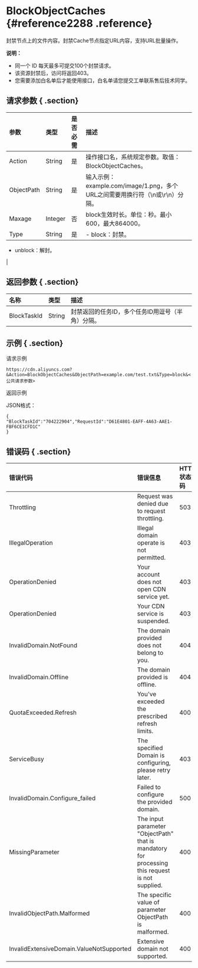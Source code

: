 # BlockObjectCaches {#reference2288 .reference}

封禁节点上的文件内容。封禁Cache节点指定URL内容，支持URL批量操作。

**说明：** 

-   同一个 ID 每天最多可提交100个封禁请求。
-   该资源封禁后，访问将返回403。
-   您需要添加白名单后才能使用接口，白名单请您提交工单联系售后技术同学。

## 请求参数 { .section}

|参数|类型|是否必需|描述|
|:-|:-|:---|:-|
|Action|String|是|操作接口名，系统规定参数。取值：BlockObjectCaches。|
|ObjectPath|String|是|输入示例：example.com/image/1.png，多个URL之间需要用换行符（\\n或\\r\\n）分隔。|
|Maxage|Integer|否|block生效时长。单位：秒。最小600，最大864000。|
|Type|String|是| -   block：封禁。
-   unblock：解封。

 |

## 返回参数 { .section}

|名称|类型|描述|
|:-|:-|:-|
|BlockTaskId|String|封禁返回的任务ID，多个任务ID用逗号（半角）分隔。|

## 示例 { .section}

请求示例

```
https://cdn.aliyuncs.com?&Action=BlockObjectCaches&ObjectPath=example.com/test.txt&Type=block&<公共请求参数>

```

返回示例

JSON格式：

```
{
"BlockTaskId":"704222904","RequestId":"D61E4801-EAFF-4A63-AAE1-FBF6CE1CFD1C"
}
```

## 错误码 { .section}

|错误代码|错误信息|HTTP 状态码|描述|
|:---|:---|:-------|:-|
|Throttling|Request was denied due to request throttling.|503|请求被流量控制限制。|
|IllegalOperation|Illegal domain operate is not permitted.|403|非法域名，无法操作。|
|OperationDenied|Your account does not open CDN service yet.|403|未开通CDN服务。|
|OperationDenied|Your CDN service is suspended.|403|CDN服务已被停止。|
|InvalidDomain.NotFound|The domain provided does not belong to you.|404|域名不存在或不属于当前用户。|
|InvalidDomain.Offline|The domain provided is offline.|404|域名已下线。|
|QuotaExceeded.Refresh|You've exceeded the prescribed refresh limits.|400|超出当日刷新限制。|
|ServiceBusy|The specified Domain is configuring, please retry later.|403|域名正在配置中，请稍后再试。|
|InvalidDomain.Configure\_failed|Failed to configure the provided domain.|500|域名配置失败，无法封禁。|
|MissingParameter|The input parameter "ObjectPath" that is mandatory for processing this request is not supplied.|400|缺少ObjectPath参数。|
|InvalidObjectPath.Malformed|The specific value of parameter ObjectPath is malformed.|400|ObjectPath值格式错误。|
|InvalidExtensiveDomain.ValueNotSupported|Extensive domain not supported.|400|不支持泛域名。|

